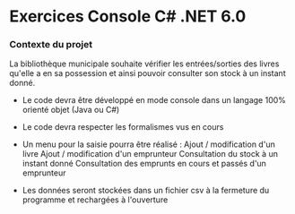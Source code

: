 # Exercices Console C# .NET 6.0
### Contexte du projet
La bibliothèque municipale souhaite vérifier les entrées/sorties des livres qu'elle a en sa possession et ainsi pouvoir consulter son stock à un instant donné.

- Le code devra être développé en mode console dans un langage 100% orienté objet (Java ou C#)
- Le code devra respecter les formalismes vus en cours
- Un menu pour la saisie pourra être réalisé :
		Ajout / modification d'un livre
		 Ajout / modification d'un emprunteur
		 Consultation du stock à un instant donné
		 Consultation des emprunts en cours et passés d'un emprunteur 

- Les données seront stockées dans un fichier csv à la fermeture du programme et rechargées à l'ouverture